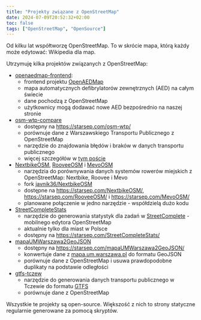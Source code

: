 ```yaml
---
title: "Projekty związane z OpenStreetMap"
date: 2024-07-09T20:52:32+02:00
toc: false
tags: ["OpenStreetMap", "OpenSource"]
---
```


Od kilku lat współtworzę OpenStreetMap.
To w skrócie mapa, którą każdy może edytować: Wikipedia dla map.

Utrzymuję kilka projektów związanych z OpenStreetMap:
- [openaedmap-frontend](https://github.com/openstreetmap-polska/openaedmap-frontend):
  * frontend projektu [OpenAEDMap](https://openaedmap.org)
  * mapa automatycznych defibrylatorów zewnętrznych (AED) na całym świecie
  * dane pochodzą z OpenStreetMap
  * użytkownicy mogą dodawać nowe AED bezpośrednio na naszej stronie
- [osm-wtp-compare](https://github.com/starsep/osm-wtp-compare)
  * dostępny na https://starsep.com/osm-wtp/
  * porównuje dane z Warszawskiego Transportu Publicznego z OpenStreetMap
  * narzędzie do znajdowania błędów i braków w danych transportu publicznego
  * więcej szczegółów w [tym poście](https://starsep.com/pl/posts/osm-wtp/)
- [NextbikeOSM](https://github.com/starsep/NextbikeOSM/), [RooveeOSM](https://github.com/starsep/RooveeOSM) i [MevoOSM](https://github.com/starsep/MevoOSM)
  * narzędzia do porównywania danych systemów rowerów miejskich z OpenStreetMap: Nextbike, Roovee i Mevo
  * fork [javnik36/NextbikeOSM](https://github.com/javnik36/NextbikeOSM)
  * dostępne na https://starsep.com/NextbikeOSM/, https://starsep.com/RooveeOSM/ i https://starsep.com/MevoOSM/
  * planowane połączenie w jedno narzędzie - współdzielą dużo kodu
- [StreetCompleteStats](https://github.com/starsep/StreetCompleteStats)
  * narzędzie do generowania statystyk dla zadań w [StreetComplete](https://wiki.openstreetmap.org/wiki/Pl:StreetComplete) - mobilnego edytora OpenStreetMap
  * aktualnie tylko dla miast w Polsce
  * dostępny na https://starsep.com/StreetCompleteStats/
- [mapaUMWarszawa2GeoJSON](https://github.com/starsep/mapaUMWarszawa2GeoJSON)
  * dostępny na https://starsep.com/mapaUMWarszawa2GeoJSON/
  * konwertuje dane z [mapa.um.warszawa.pl](https://mapa.um.warszawa.pl) do formatu GeoJSON
  * porównuje dane z OpenStreetMap i usuwa prawdopodobne duplikaty na podstawie odległości
- [gtfs-tczew](https://github.com/starsep/gtfs-tczew)
  * narzędzie do generowania danych transportu publicznego w Tczewie do formatu [GTFS](https://gtfs.org/)
  * porównuje dane z OpenStreetMap


Wszystkie te projekty są open-source.
Większość z nich to strony statyczne regularnie generowane za pomocą skryptów.